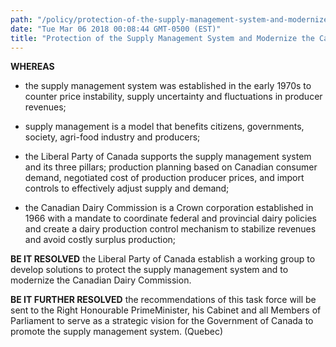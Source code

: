 ```yaml
---
path: "/policy/protection-of-the-supply-management-system-and-modernize-the-canadian-dairy-commission"
date: "Tue Mar 06 2018 00:08:44 GMT-0500 (EST)"
title: "Protection of the Supply Management System and Modernize the Canadian Dairy Commission"
---
```

      

 **WHEREAS** 
 

* the supply management system was established in the early 1970s to counter price instability, supply uncertainty and fluctuations in producer revenues;

* supply management is a model that benefits citizens, governments, society, agri-food industry and producers;

* the Liberal Party of Canada supports the supply management system and its three pillars; production planning based on Canadian consumer demand, negotiated cost of production producer prices, and import controls to effectively adjust supply and demand;

* the Canadian Dairy Commission is a Crown corporation established in 1966 with a mandate to coordinate federal and provincial dairy policies and create a dairy production control mechanism to stabilize revenues and avoid costly surplus production; 

**BE IT RESOLVED** the Liberal Party of Canada establish a working group to develop solutions to protect the supply management system and to modernize the Canadian Dairy Commission. 

**BE IT FURTHER RESOLVED** the recommendations of this task force will be sent to the Right Honourable PrimeMinister, his Cabinet and all Members of Parliament to serve as a strategic vision for the Government of Canada to promote the supply management system. (Quebec)